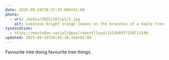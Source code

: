 ```yaml
---
date: 2025-09-24T20:37:23.699+01:00
photo:
  - url: /media/2025/267/p1/1.jpg
    alt: Luminous bright orange leaves on the branches of a maple tree.
syndication:
  - https://mastodon.social/@paulrobertlloyd/115260977150713190
updated: 2025-09-24T20:42:18.416+01:00
---
```


Favourite tree doing favourite tree things.
